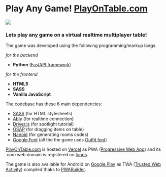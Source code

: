 # Play Any Game! [PlayOnTable.com](https://playontable.com/)

[![](https://gwu0gmqhaw3wrynk.public.blob.vercel-storage.com/other/thumbnail.png)](https://playontable.com/)

### Lets play any game on a virtual realtime multiplayer table!

The game was developed using the following programming/markup langs:

*for the backend*

- **Python** ([FastAPI framework](https://fastapi.tiangolo.com/))

*for the frontend*

- **HTML5**
- **SASS**
- **Vanilla JavaScript**

The codebase has these 6 main dependencies:

- [SASS](https://sass-lang.com/) (for HTML stylesheets)
- [Ably](https://ably.com/) (for realtime connection)
- [Driver.js](https://driverjs.com/) (for spotlight tutorial)
- [GSAP](https://gsap.com/) (for dragging items on table)
- [Nanoid](https://www.npmjs.com/package/nanoid) (for generating rooms codes)
- [Google Font](https://fonts.google.com/) (all the the game uses [Outfit font](https://fonts.google.com/specimen/Outfit))

[PlayOnTable.com](https://playontable.com/) is hosted on [Vercel](https://vercel.com/) as PWA ([Progressive Web App](https://developer.mozilla.org/en-US/docs/Web/Progressive_web_apps)) and its *.com* web domain is registered on [Ionos](https://www.ionos.it/).

The game is also available for Android on [Google Play](https://play.google.com/store/apps/details?id=com.playontable.app) as TWA ([Trusted Web Activity](https://developer.android.com/develop/ui/views/layout/webapps/trusted-web-activities)) compiled thaks to [PWABuilder](https://www.pwabuilder.com/).